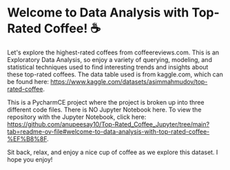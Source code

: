 # Welcome to Data Analysis with Top-Rated Coffee! ☕️

Let's explore the highest-rated coffees from coffeereviews.com. This is an Exploratory Data Analysis, so enjoy a variety of querying, modeling, and statistical techniques used to find interesting trends and insights about these top-rated coffees. The data table used is from kaggle.com, which can be found here: https://www.kaggle.com/datasets/asimmahmudov/top-rated-coffee.

This is a PycharmCE project where the project is broken up into three different code files. There is NO Jupyter Notebook here. To view the repository with the Jupyter Notebook, click here: https://github.com/anupeesay10/Top-Rated_Coffee_Jupyter/tree/main?tab=readme-ov-file#welcome-to-data-analysis-with-top-rated-coffee-%EF%B8%8F.

Sit back, relax, and enjoy a nice cup of coffee as we explore this dataset. I hope you enjoy!
